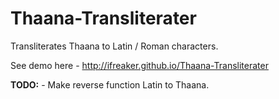 Thaana-Transliterater
=====================

Transliterates Thaana to Latin / Roman characters.

See demo here - http://ifreaker.github.io/Thaana-Transliterater


**TODO:**
	- Make reverse function Latin to Thaana.